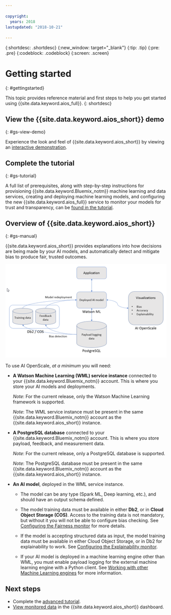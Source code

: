 ```yaml
---

copyright:
  years: 2018
lastupdated: "2018-10-21"

---
```


{:shortdesc: .shortdesc}
{:new_window: target="_blank"}
{:tip: .tip}
{:pre: .pre}
{:codeblock: .codeblock}
{:screen: .screen}

# Getting started
{: #gettingstarted}

This topic provides reference material and first steps to help you get started using {{site.data.keyword.aios_full}}.
{: shortdesc}

## View the {{site.data.keyword.aios_short}} demo
{: #gs-view-demo}

Experience the look and feel of {{site.data.keyword.aios_short}} by viewing an [interactive demonstration](https://www.ibm.com/cloud/garage/demo/try-ai-openscale).

## Complete the tutorial
{: #gs-tutorial}

A full list of prerequisites, along with step-by-step instructions for provisioning {{site.data.keyword.Bluemix_notm}} machine learning and data services, creating and deploying machine learning models, and configuring the new {{site.data.keyword.aios_full}} service to monitor your models for trust and transparency, can be [found in the tutorial](/docs/services/ai-openscale/tutorial.html).

## Overview of {{site.data.keyword.aios_short}}
{: #gs-manual}

{{site.data.keyword.aios_short}} provides explanations into how decisions are being made by your AI models, and automatically detect and mitigate bias to produce fair, trusted outcomes.

![AIOS overview](images/aios_overview.png)

To use AI OpenScale, *at a minimum* you will need:

- **A Watson Machine Learning (WML) service instance** connected to your {{site.data.keyword.Bluemix_notm}} account. This is where you store your AI models and deployments.

    *Note*: For the current release, only the Watson Machine Learning framework is supported.

    *Note*: The WML service instance must be present in the same {{site.data.keyword.Bluemix_notm}} account as the {{site.data.keyword.aios_short}} instance.

- **A PostgreSQL database** connected to your {{site.data.keyword.Bluemix_notm}} account. This is where you store payload, feedback, and measurement data.

    *Note*: For the current release, only a PostgreSQL database is supported.

    *Note*: The PostgreSQL database must be present in the same {{site.data.keyword.Bluemix_notm}} account as the {{site.data.keyword.aios_short}} instance.

- **An AI model**, deployed in the WML service instance.

    - The model can be any type (Spark ML, Deep learning, etc.), and should have an output schema defined.

    - The model training data must be available in either **Db2**, or in **Cloud Object Storage (COS)**. Access to the training data is not mandatory, but without it you will not be able to configure bias checking. See [Configuring the Fairness monitor](/docs/services/ai-openscale/monitor-fairness.html#config-fair) for more details.

    - If the model is accepting structured data as input, the model training data must be available in either Cloud Object Storage, or in Db2 for explainability to work. See [Configuring the Explainability monitor](/docs/services/ai-openscale/monitor-explain.html#config-explain).

    - If your AI model is deployed in a machine learning engine other than WML, you must enable payload logging for the external machine learning engine with a Python client. See [Working with other Machine Learning engines](/docs/services/ai-openscale/connect-ml.html) for more information.

## Next steps

- Complete the [advanced tutorial](tutorial-adv.html).
- [View monitored data](insight-overview.html) in the {{site.data.keyword.aios_short}} dashboard.